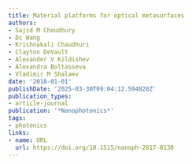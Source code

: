 ```yaml
---
title: Material platforms for optical metasurfaces
authors:
- Sajid M Choudhury
- Di Wang
- Krishnakali Chaudhuri
- Clayton DeVault
- Alexander V Kildishev
- Alexandra Boltasseva
- Vladimir M Shalaev
date: '2018-01-01'
publishDate: '2025-03-30T09:04:12.594828Z'
publication_types:
- article-journal
publication: '*Nanophotonics*'
tags:
- photonics
links:
- name: URL
  url: https://doi.org/10.1515/nanoph-2017-0130
---
```

